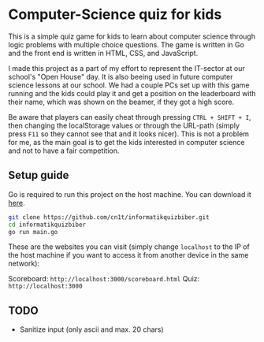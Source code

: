 # Computer-Science quiz for kids
This is a simple quiz game for kids to learn about computer science through logic problems with multiple choice questions.
The game is written in Go and the front end is written in HTML, CSS, and JavaScript.

I made this project as a part of my effort to represent the IT-sector at our school's "Open House" day.
It is also beeing used in future computer science lessons at our school.
We had a couple PCs set up with this game running and the kids could play it and get a position on the leaderboard with their name, which was shown on the beamer, if they got a high score.

Be aware that players can easily cheat through pressing ```CTRL + SHIFT + I```, then changing the localStorage values or through the URL-path (simply press ```F11``` so they cannot see that and it looks nicer).
This is not a problem for me, as the main goal is to get the kids interested in computer science and not to have a fair competition.


## Setup guide
Go is required to run this project on the host machine. You can download it [here](https://golang.org/dl/).

```sh
git clone https://github.com/cn1t/informatikquizbiber.git
cd informatikquizbiber
go run main.go
```

These are the websites you can visit (simply change ```localhost``` to the IP of the host machine if you want to access it from another device in the same network):

Scoreboard: `http://localhost:3000/scoreboard.html`
Quiz: `http://localhost:3000`



## TODO
- Sanitize input (only ascii and max. 20 chars)